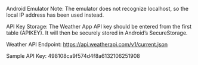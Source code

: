 Android Emulator Note: The emulator does not recognize localhost, so the local IP address has been used instead.

API Key Storage: The Weather App API key should be entered from the first table (APIKEY). It will then be securely stored in Android’s SecureStorage.

Weather API Endpoint: https://api.weatherapi.com/v1/current.json

Sample API Key: 498108ca9f574d4f8a6132106251908
